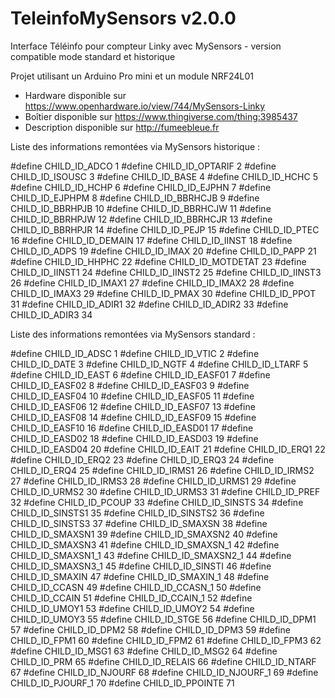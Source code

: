 # TeleinfoMySensors v2.0.0

Interface Téléinfo pour compteur Linky avec MySensors - version compatible mode standard et historique

Projet utilisant un Arduino Pro mini et un module NRF24L01

- Hardware disponible sur https://www.openhardware.io/view/744/MySensors-Linky
- Boîtier disponible sur https://www.thingiverse.com/thing:3985437
- Description disponible sur http://fumeebleue.fr

Liste des informations remontées via MySensors historique :

#define CHILD_ID_ADCO 1
#define CHILD_ID_OPTARIF 2
#define CHILD_ID_ISOUSC 3
#define CHILD_ID_BASE 4
#define CHILD_ID_HCHC 5
#define CHILD_ID_HCHP 6
#define CHILD_ID_EJPHN 7
#define CHILD_ID_EJPHPM 8
#define CHILD_ID_BBRHCJB 9
#define CHILD_ID_BBRHPJB 10
#define CHILD_ID_BBRHCJW 11
#define CHILD_ID_BBRHPJW 12
#define CHILD_ID_BBRHCJR 13
#define CHILD_ID_BBRHPJR 14
#define CHILD_ID_PEJP 15
#define CHILD_ID_PTEC 16
#define CHILD_ID_DEMAIN 17
#define CHILD_ID_IINST 18
#define CHILD_ID_ADPS 19
#define CHILD_ID_IMAX 20
#define CHILD_ID_PAPP 21
#define CHILD_ID_HHPHC 22
#define CHILD_ID_MOTDETAT 23
#define CHILD_ID_IINST1 24
#define CHILD_ID_IINST2 25
#define CHILD_ID_IINST3 26
#define CHILD_ID_IMAX1 27
#define CHILD_ID_IMAX2 28
#define CHILD_ID_IMAX3 29
#define CHILD_ID_PMAX 30
#define CHILD_ID_PPOT 31
#define CHILD_ID_ADIR1 32
#define CHILD_ID_ADIR2 33
#define CHILD_ID_ADIR3 34

Liste des informations remontées via MySensors standard :

#define CHILD_ID_ADSC     1
#define CHILD_ID_VTIC     2
#define CHILD_ID_DATE     3
#define CHILD_ID_NGTF     4
#define CHILD_ID_LTARF     5
#define CHILD_ID_EAST     6
#define CHILD_ID_EASF01     7
#define CHILD_ID_EASF02     8
#define CHILD_ID_EASF03     9
#define CHILD_ID_EASF04     10
#define CHILD_ID_EASF05     11
#define CHILD_ID_EASF06     12
#define CHILD_ID_EASF07     13
#define CHILD_ID_EASF08     14
#define CHILD_ID_EASF09     15
#define CHILD_ID_EASF10     16
#define CHILD_ID_EASD01     17
#define CHILD_ID_EASD02     18
#define CHILD_ID_EASD03     19
#define CHILD_ID_EASD04     20
#define CHILD_ID_EAIT     21
#define CHILD_ID_ERQ1     22
#define CHILD_ID_ERQ2     23
#define CHILD_ID_ERQ3     24
#define CHILD_ID_ERQ4     25
#define CHILD_ID_IRMS1     26
#define CHILD_ID_IRMS2     27
#define CHILD_ID_IRMS3     28
#define CHILD_ID_URMS1     29
#define CHILD_ID_URMS2     30
#define CHILD_ID_URMS3     31
#define CHILD_ID_PREF     32
#define CHILD_ID_PCOUP     33
#define CHILD_ID_SINSTS     34
#define CHILD_ID_SINSTS1     35
#define CHILD_ID_SINSTS2     36
#define CHILD_ID_SINSTS3     37
#define CHILD_ID_SMAXSN     38
#define CHILD_ID_SMAXSN1     39
#define CHILD_ID_SMAXSN2     40
#define CHILD_ID_SMAXSN3     41
#define CHILD_ID_SMAXSN_1     42
#define CHILD_ID_SMAXSN1_1     43
#define CHILD_ID_SMAXSN2_1     44
#define CHILD_ID_SMAXSN3_1     45
#define CHILD_ID_SINSTI     46
#define CHILD_ID_SMAXIN     47
#define CHILD_ID_SMAXIN_1     48
#define CHILD_ID_CCASN     49
#define CHILD_ID_CCASN_1     50
#define CHILD_ID_CCAIN     51
#define CHILD_ID_CCAIN_1     52
#define CHILD_ID_UMOY1     53
#define CHILD_ID_UMOY2     54
#define CHILD_ID_UMOY3     55
#define CHILD_ID_STGE     56
#define CHILD_ID_DPM1     57
#define CHILD_ID_DPM2     58
#define CHILD_ID_DPM3     59
#define CHILD_ID_FPM1     60
#define CHILD_ID_FPM2     61
#define CHILD_ID_FPM3     62
#define CHILD_ID_MSG1     63
#define CHILD_ID_MSG2     64
#define CHILD_ID_PRM     65
#define CHILD_ID_RELAIS     66
#define CHILD_ID_NTARF     67
#define CHILD_ID_NJOURF     68
#define CHILD_ID_NJOURF_1     69
#define CHILD_ID_PJOURF_1     70
#define CHILD_ID_PPOINTE     71
